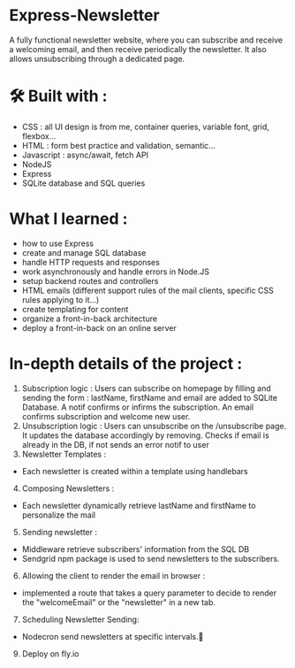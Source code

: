 # Express-Newsletter
A fully functional newsletter website, where you can subscribe and receive a welcoming email, and then receive periodically the newsletter. It also allows unsubscribing through a dedicated page.

# 🛠️ Built with :
- CSS : all UI design is from me, container queries, variable font, grid, flexbox... 
- HTML : form best practice and validation, semantic...
- Javascript : async/await, fetch API
- NodeJS
- Express
- SQLite database and SQL queries

# What I learned :
- how to use Express
- create and manage SQL database
- handle HTTP requests and responses
- work asynchronously and handle errors in Node.JS
- setup backend routes and controllers
- HTML emails (different support rules of the mail clients, specific CSS rules applying to it...)
- create templating for content
- organize a front-in-back architecture
- deploy a front-in-back on an online server

# In-depth details of the project : 
1. Subscription logic : Users can subscribe on homepage by filling and sending the form : lastName, firstName and email are added to SQLite Database. A notif confirms or infirms the subscription. An email confirms subscription and welcome new user.
2. Unsubscription logic : Users can unsubscribe on the /unsubscribe page. It updates the database accordingly by removing. Checks if email is already in the DB, if not sends an error notif to user
3. Newsletter Templates : 
- Each newsletter is created within a template using handlebars
4. Composing Newsletters :
- Each newsletter dynamically retrieve lastName and firstName to personalize the mail
5. Sending newsletter : 
- Middleware retrieve subscribers' information from the SQL DB
- Sendgrid npm package is used to send newsletters to the subscribers.
6. Allowing the client to render the email in browser :
- implemented a route that takes a query parameter to decide to render the "welcomeEmail" or the "newsletter" in a new tab.
7. Scheduling Newsletter Sending:
- Nodecron send newsletters at specific intervals.🚧
9. Deploy on fly.io


